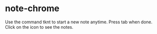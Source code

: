 # note-chrome
Use the command tknt to start a new note anytime. Press tab when done. Click on the icon to see the notes.
